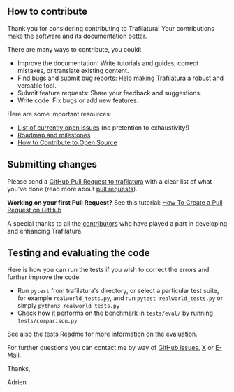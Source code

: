 ## How to contribute

Thank you for considering contributing to Trafilatura! Your contributions make the software and its documentation better.


There are many ways to contribute, you could:

  * Improve the documentation: Write tutorials and guides, correct mistakes, or translate existing content.
  * Find bugs and submit bug reports: Help making Trafilatura a robust and versatile tool.
  * Submit feature requests: Share your feedback and suggestions.
  * Write code: Fix bugs or add new features.


Here are some important resources:

  * [List of currently open issues](https://github.com/adbar/trafilatura/issues) (no pretention to exhaustivity!)
  * [Roadmap and milestones](https://github.com/adbar/trafilatura/milestones)
  * [How to Contribute to Open Source](https://opensource.guide/how-to-contribute/)


## Submitting changes

Please send a [GitHub Pull Request to trafilatura](https://github.com/adbar/trafilatura/pull/new/master) with a clear list of what you've done (read more about [pull requests](http://help.github.com/pull-requests/)).

**Working on your first Pull Request?** See this tutorial: [How To Create a Pull Request on GitHub](https://www.digitalocean.com/community/tutorials/how-to-create-a-pull-request-on-github)


A special thanks to all the [contributors](https://github.com/adbar/trafilatura/graphs/contributors) who have played a part in developing and enhancing Trafilatura.



## Testing and evaluating the code

Here is how you can run the tests if you wish to correct the errors and further improve the code:

- Run `pytest` from trafilatura's directory, or select a particular test suite, for example `realworld_tests.py`, and run `pytest realworld_tests.py` or simply `python3 realworld_tests.py`
- Check how it performs on the benchmark in `tests/eval/` by running `tests/comparison.py`

See also the [tests Readme](tests/README.rst) for more information on the evaluation.



For further questions you can contact me by way of [GitHub issues](https://github.com/adbar/trafilatura/issues), [X](https://x.com/adbarbaresi) or [E-Mail](https://adrien.barbaresi.eu/).

Thanks,

Adrien
